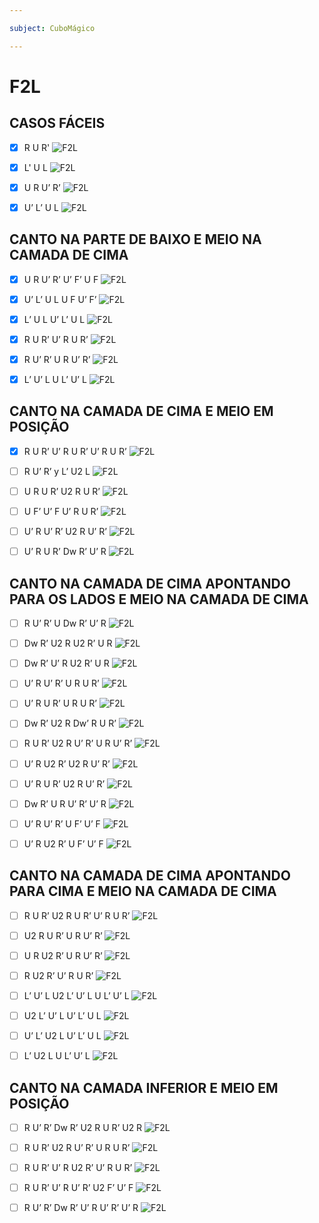 ```yaml
---

subject: CuboMágico

---
```

# F2L
## CASOS FÁCEIS
- [x] R U R' 
	![F2L](https://www.blog.oncube.com.br/wp-content/webp-express/webp-images/uploads/elementor/thumbs/F2L-01-pktlfnuane73z5v9b6wl8pjauypn4z3xwqdyd2sxh8.png.webp)
	
- [x] L' U L
	![F2L](https://www.blog.oncube.com.br/wp-content/webp-express/webp-images/uploads/elementor/thumbs/F2L-02-pktlfos4u88eartw5pb7t7argcl0co7o8v1fucrjb0.png.webp)
	
- [x] U R U’ R’
	![F2L](https://www.blog.oncube.com.br/wp-content/webp-express/webp-images/uploads/elementor/thumbs/F2L-03-pktlfos4u88eartw5pb7t7argcl0co7o8v1fucrjb0.png.webp)
	
- [x] U’ L’ U L
	![F2L](https://www.blog.oncube.com.br/wp-content/webp-express/webp-images/uploads/elementor/thumbs/F2L-04-pktlfos4u88eartw5pb7t7argcl0co7o8v1fucrjb0.png.webp)
	

## CANTO NA PARTE DE BAIXO E MEIO NA CAMADA DE CIMA
- [x] U R U’ R’ U’ F’ U F
	![F2L](https://www.blog.oncube.com.br/wp-content/webp-express/webp-images/uploads/elementor/thumbs/F2L-05-pktlfos4u88eartw5pb7t7argcl0co7o8v1fucrjb0.png.webp)
	
- [x] U’ L’ U L U F U’ F’
	![F2L](https://www.blog.oncube.com.br/wp-content/webp-express/webp-images/uploads/elementor/thumbs/F2L-06-pktlfos4u88eartw5pb7t7argcl0co7o8v1fucrjb0.png.webp)
	
- [x] L’ U L U’ L’ U L
	![F2L](https://www.blog.oncube.com.br/wp-content/webp-express/webp-images/uploads/elementor/thumbs/F2L-07-pktlfos4u88eartw5pb7t7argcl0co7o8v1fucrjb0.png.webp)
	
- [x] R U R’ U’ R U R’
	![F2L](https://www.blog.oncube.com.br/wp-content/webp-express/webp-images/uploads/elementor/thumbs/F2L-08-pktlfos4u88eartw5pb7t7argcl0co7o8v1fucrjb0.png.webp)
	
- [x] R U’ R’ U R U’ R’
	![F2L](https://www.blog.oncube.com.br/wp-content/webp-express/webp-images/uploads/elementor/thumbs/F2L-09-pktlfos4u88eartw5pb7t7argcl0co7o8v1fucrjb0.png.webp)
	
- [x] L’ U’ L U L’ U’ L
	![F2L](https://www.blog.oncube.com.br/wp-content/webp-express/webp-images/uploads/elementor/thumbs/F2L-10-pktlfos4u88eartw5pb7t7argcl0co7o8v1fucrjb0.png.webp)
	

## CANTO NA CAMADA DE CIMA E MEIO EM POSIÇÃO
- [x] R U R’ U’ R U R’ U’ R U R’
	![F2L](https://www.blog.oncube.com.br/wp-content/webp-express/webp-images/uploads/elementor/thumbs/F2L-11-pktlfos4u88eartw5pb7t7argcl0co7o8v1fucrjb0.png.webp)
	
- [ ] R U’ R’ y L’ U2 L
	![F2L](https://www.blog.oncube.com.br/wp-content/webp-express/webp-images/uploads/elementor/thumbs/F2L-12-pktlfos4u88eartw5pb7t7argcl0co7o8v1fucrjb0.png.webp)
	
- [ ] U R U R’ U2 R U R’
	![F2L](https://www.blog.oncube.com.br/wp-content/webp-express/webp-images/uploads/elementor/thumbs/F2L-13-psj2z4xc9tmfdypfsx0pph7pxmdpdodijo3klnhr3w.png.webp)
	
- [ ] U F’ U’ F U’ R U R’
	![F2L](https://www.blog.oncube.com.br/wp-content/webp-express/webp-images/uploads/elementor/thumbs/F2L-14-psj38ghq1odsir60dg2ixmja06fqpmdotszwxfo7ek.png.webp)
	
- [ ] U’ R U’ R’ U2 R U’ R’
	![F2L](https://www.blog.oncube.com.br/wp-content/webp-express/webp-images/uploads/elementor/thumbs/F2L-15-pktlfppz129omdsj07pudp281qgdkdbekzoxbmq54s.png.webp)
	
- [ ] U’ R U R’ Dw R’ U’ R
	![F2L](https://www.blog.oncube.com.br/wp-content/webp-express/webp-images/uploads/elementor/thumbs/F2L-16-pktlfppz129omdsj07pudp281qgdkdbekzoxbmq54s.png.webp)

## CANTO NA CAMADA DE CIMA APONTANDO PARA OS LADOS E MEIO NA CAMADA DE CIMA
- [ ] R U’ R’ U Dw R’ U’ R
	![F2L](https://www.blog.oncube.com.br/wp-content/webp-express/webp-images/uploads/elementor/thumbs/F2L-17-pktlfppz129omdsj07pudp281qgdkdbekzoxbmq54s.png.webp)
	
- [ ] Dw R’ U2 R U2 R’ U R
	![F2L](https://www.blog.oncube.com.br/wp-content/webp-express/webp-images/uploads/elementor/thumbs/F2L-19-pktlfppz129omdsj07pudp281qgdkdbekzoxbmq54s.png.webp)
	
- [ ] Dw R’ U’ R U2 R’ U R
	![F2L](https://www.blog.oncube.com.br/wp-content/webp-express/webp-images/uploads/elementor/thumbs/F2L-21-pktlfppz129omdsj07pudp281qgdkdbekzoxbmq54s.png.webp)
	
- [ ] U’ R U’ R’ U R U R’
	![F2L](https://www.blog.oncube.com.br/wp-content/webp-express/webp-images/uploads/elementor/thumbs/F2L-23-pktlfppz129omdsj07pudp281qgdkdbekzoxbmq54s.png.webp)
	
- [ ] U’ R U R’ U R U R’
	![F2L](https://www.blog.oncube.com.br/wp-content/webp-express/webp-images/uploads/elementor/thumbs/F2L-25-pktlfppz129omdsj07pudp281qgdkdbekzoxbmq54s.png.webp)
	
- [ ] Dw R’ U2 R Dw’ R U R’
	![F2L](https://www.blog.oncube.com.br/wp-content/webp-express/webp-images/uploads/elementor/thumbs/F2L-27-pktlfppz129omdsj07pudp281qgdkdbekzoxbmq54s.png.webp)
	
- [ ] R U R’ U2 R U’ R’ U R U’ R’
	![F2L](https://www.blog.oncube.com.br/wp-content/webp-express/webp-images/uploads/elementor/thumbs/Caso_23-pudhmjhx5xxp18t4yspge6edrkt9tz4k5z16jufat8.png.webp)
	
- [ ] U’ R U2 R’ U2 R U’ R’
	![F2L](https://www.blog.oncube.com.br/wp-content/webp-express/webp-images/uploads/elementor/thumbs/Caso_24-pudhmik2z3wepmui4aattomx66xwma0ttudp2kgozg.png.webp)
	
- [ ] U’ R U R’ U2 R U’ R’
	![F2L](https://www.blog.oncube.com.br/wp-content/webp-express/webp-images/uploads/elementor/thumbs/Caso_25-pudhmik2z3wepmui4aattomx66xwma0ttudp2kgozg.png.webp)
	
- [ ] Dw R’ U R U’ R’ U’ R
	![F2L](https://www.blog.oncube.com.br/wp-content/webp-express/webp-images/uploads/elementor/thumbs/Caso_26-pudhmhm8s9v4e0vv9rw796vgkt2jekx3hpq7lai35o.png.webp)
	
- [ ] U’ R U’ R’ U F’ U’ F
	![F2L](https://www.blog.oncube.com.br/wp-content/webp-express/webp-images/uploads/elementor/thumbs/Caso_27-pudhmgoelftu2ex8f9hkop3zzf766vtd5l2q40jhbw.png.webp)
	
- [ ] U’ R U2 R’ U F’ U’ F
	![F2L](https://www.blog.oncube.com.br/wp-content/webp-express/webp-images/uploads/elementor/thumbs/F2L-28-pktlfqnt7wayxzr5uq4gy6ton4bqs2f4x4ceswoqyk.png.webp)
	

## CANTO NA CAMADA DE CIMA APONTANDO PARA CIMA E MEIO NA CAMADA DE CIMA
- [ ] R U R’ U2 R U R’ U’ R U R’
	![F2L](https://www.blog.oncube.com.br/wp-content/webp-express/webp-images/uploads/elementor/thumbs/F2L-29-pktlfqnt7wayxzr5uq4gy6ton4bqs2f4x4ceswoqyk.png.webp)
	
- [ ] U2 R U R’ U R U’ R’
	![F2L](https://www.blog.oncube.com.br/wp-content/webp-express/webp-images/uploads/elementor/thumbs/F2L-31-pktlfqnt7wayxzr5uq4gy6ton4bqs2f4x4ceswoqyk.png.webp)
	
- [ ] U R U2 R’ U R U’ R’
	![F2L](https://www.blog.oncube.com.br/wp-content/webp-express/webp-images/uploads/elementor/thumbs/F2L-32-pktlfqnt7wayxzr5uq4gy6ton4bqs2f4x4ceswoqyk.png.webp)
	
- [ ] R U2 R’ U’ R U R’
	![F2L](https://www.blog.oncube.com.br/wp-content/webp-express/webp-images/uploads/elementor/thumbs/F2L-33-pktlfqnt7wayxzr5uq4gy6ton4bqs2f4x4ceswoqyk.png.webp)
	
- [ ] L’ U’ L U2 L’ U’ L U L’ U’ L
	![F2L](https://www.blog.oncube.com.br/wp-content/webp-express/webp-images/uploads/elementor/thumbs/F2L-30-pktlfqnt7wayxzr5uq4gy6ton4bqs2f4x4ceswoqyk.png.webp)
	
- [ ] U2 L’ U’ L U’ L’ U L
	![F2L](https://www.blog.oncube.com.br/wp-content/webp-express/webp-images/uploads/elementor/thumbs/F2L-34-pktlfqnt7wayxzr5uq4gy6ton4bqs2f4x4ceswoqyk.png.webp)
	
- [ ] U’ L’ U2 L U’ L’ U L
	![F2L](https://www.blog.oncube.com.br/wp-content/webp-express/webp-images/uploads/elementor/thumbs/F2L-35-pktlfqnt7wayxzr5uq4gy6ton4bqs2f4x4ceswoqyk.png.webp)
	
- [ ] L’ U2 L U L’ U’ L
	![F2L](https://www.blog.oncube.com.br/wp-content/webp-express/webp-images/uploads/elementor/thumbs/F2L-36-pktlfqnt7wayxzr5uq4gy6ton4bqs2f4x4ceswoqyk.png.webp)

## CANTO NA CAMADA INFERIOR E MEIO EM POSIÇÃO
- [ ] R U’ R’ Dw R’ U2 R U R’ U2 R
	![F2L](https://www.blog.oncube.com.br/wp-content/webp-express/webp-images/uploads/elementor/thumbs/F2L-37-pktlfqnshl13z6ux7dlrojio0psrl0hpe1lb42eexw.png.webp)
	
- [ ] R U R’ U2 R U’ R’ U R U R’
	![F2L](https://www.blog.oncube.com.br/wp-content/webp-express/webp-images/uploads/elementor/thumbs/F2L-40-pktlfqnshl13z6ux7dlrojio0psrl0hpe1lb42eexw.png.webp)
	
- [ ] R U R’ U’ R U2 R’ U’ R U R’
	![F2L](https://www.blog.oncube.com.br/wp-content/webp-express/webp-images/uploads/elementor/thumbs/F2L-41-pktlfqnshl13z6ux7dlrojio0psrl0hpe1lb42eexw.png.webp)
	
- [ ] R U R’ U’ R U’ R’ U2 F’ U’ F
	![F2L](https://www.blog.oncube.com.br/wp-content/webp-express/webp-images/uploads/elementor/thumbs/F2L-38-pktlfqnshl13z6ux7dlrojio0psrl0hpe1lb42eexw.png.webp)
	
- [ ] R U’ R’ Dw R’ U’ R U’ R’ U’ R
	![F2L](https://www.blog.oncube.com.br/wp-content/webp-express/webp-images/uploads/elementor/thumbs/F2L-39-pktlfrlmof2eastk1w0e91a4m3o4splfq68slcd0ro.png.webp)
